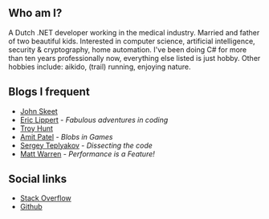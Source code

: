 ## Who am I?

A Dutch .NET developer working in the medical industry. Married and father of two beautiful kids. Interested in computer science, artificial intelligence, security & cryptography, home automation. I've been doing C# for more than ten years professionally now, everything else listed is just hobby. Other hobbies include: aikido, (trail) running, enjoying nature.

## Blogs I frequent

- [John Skeet](https://codeblog.jonskeet.uk/)
- [Eric Lippert](https://ericlippert.com/) - *Fabulous adventures in coding*
- [Troy Hunt](https://www.troyhunt.com/)
- [Amit Patel](http://simblob.blogspot.nl/) - *Blobs in Games*
- [Sergey Teplyakov](https://blogs.msdn.microsoft.com/seteplia/) - *Dissecting the code*
- [Matt Warren](http://mattwarren.org/) - *Performance is a Feature!*

## Social links

- [Stack Overflow](https://stackoverflow.com/users/97000/pyrocumulus)
- [Github](https://github.com/pyrocumulus)
